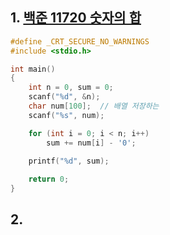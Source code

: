## 1. [백준 11720 숫자의 합](https://www.acmicpc.net/problem/11720)
```c
#define _CRT_SECURE_NO_WARNINGS
#include <stdio.h>

int main()
{
	int n = 0, sum = 0;
	scanf("%d", &n);
	char num[100];	// 배열 저장하는 
	scanf("%s", num);

	for (int i = 0; i < n; i++)
		sum += num[i] - '0';
	
	printf("%d", sum);

	return 0;
}

```

## 2.
